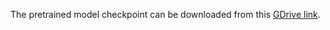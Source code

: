
The pretrained model checkpoint can be downloaded from this [GDrive link](https://drive.google.com/file/d/1gzgiOVvnjIlNUW-THyQDxmOdSSRydlM-/view?usp=sharing). 
